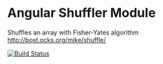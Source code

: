 Angular Shuffler Module
=======================

Shuffles an array with Fisher-Yates algorithm
http://bost.ocks.org/mike/shuffle/


[![Build Status](https://secure.travis-ci.org/nachinius/angular-shuffler.png?branch=master)](https://travis-ci.org/nachinius/angular-shuffler)
